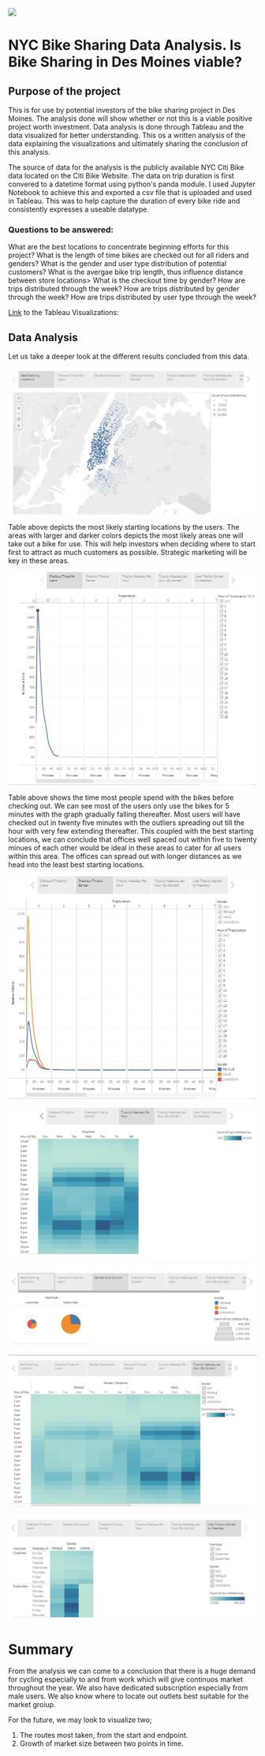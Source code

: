 <img src = "https://scwcontent.affino.com/AcuCustom/Sitename/DAM/014/bikeshare_Adobe.jpg">

# NYC Bike Sharing Data Analysis. Is Bike Sharing in Des Moines viable?

## Purpose of the project

This is for use by potential investors of the bike sharing project in Des Moines. The analysis done will show whether or not this is a viable positive project worth investment. Data analysis is done through Tableau and the data visualized for better understanding. This os a written analysis of the data explaining the visualizations and ultimately sharing the conclusion of this analysis.

The source of data for the analysis is the publicly available NYC Citi Bike data located on the Citi Bike Website. 
The data on trip duration is first convered to a datetime format using python's panda module. I used Jupyter Notebook to achieve this and exported a csv file that is uploaded and used in Tableau. This was to help capture the duration of every bike ride and consistently expresses a useable datatype.

### Questions to be answered:

What are the best locations to concentrate beginning efforts for this project?
What is the length of time bikes are checked out for all riders and genders?
What is the gender and user type distribution of potential customers?
What is the avergae bike trip length, thus influence distance between store locations>
What is the checkout time by gender?
How are trips distributed through the week?
How are trips distributed by gender through the week?
How are trips distributed by user type through the week?

[Link](https://public.tableau.com/app/profile/nehemiah.maheto/viz/Module14Challenge_16592899079540/Story1?publish=yes) to the Tableau Visualizations:

## Data Analysis
Let us take a deeper look at the different results concluded from this data.

![Image 1](https://github.com/Nehemiahmageto/bikesharing_/blob/main/Visualizations/Capture%200.jpg)

Table above depicts the most likely starting locations by the users. The areas with larger and darker colors depicts the most likely areas one will take out a bike for use. This will help investors when deciding where to start first to attract as much customers as possible. Strategic marketing will be key in these areas.

![Image 2](https://github.com/Nehemiahmageto/bikesharing_/blob/main/Visualizations/Capture%201.jpg)

Table above shows the time most people spend with the bikes before checking out. We can see most of the users only use the bikes for 5 minutes with the graph gradually falling thereafter. Most users will have checked out in twenty five minutes with the outliers spreading out till the hour with very few extending thereafter.
This coupled with the best starting locations, we can conclude that offices well spaced out within five to twenty minues of each other would be ideal in these areas to cater for all users within this area. The offices can spread out with longer distances as we head into the least best starting locations.

![Image 3](https://github.com/Nehemiahmageto/bikesharing_/blob/main/Visualizations/Capture%202.jpg)

![Image 4](https://github.com/Nehemiahmageto/bikesharing_/blob/main/Visualizations/Capture%203.jpg)

![Image 5](https://github.com/Nehemiahmageto/bikesharing_/blob/main/Visualizations/Capture%204.jpg)

![Image 6](https://github.com/Nehemiahmageto/bikesharing_/blob/main/Visualizations/Capture%205.jpg)

![Image 7](https://github.com/Nehemiahmageto/bikesharing_/blob/main/Visualizations/Capture%206.jpg)

# Summary
From the analysis we can come to a conclusion that there is a huge demand for cycling especially to and from work which will give continuos market throughout the year. We also have dedicated subscription especially from male users. We also know where to locate out outlets best suitable for the market groiup.

For the future, we may look to visualize two;

1. The routes most taken, from the start and endpoint.
2. Growth of market size between two points in time.
